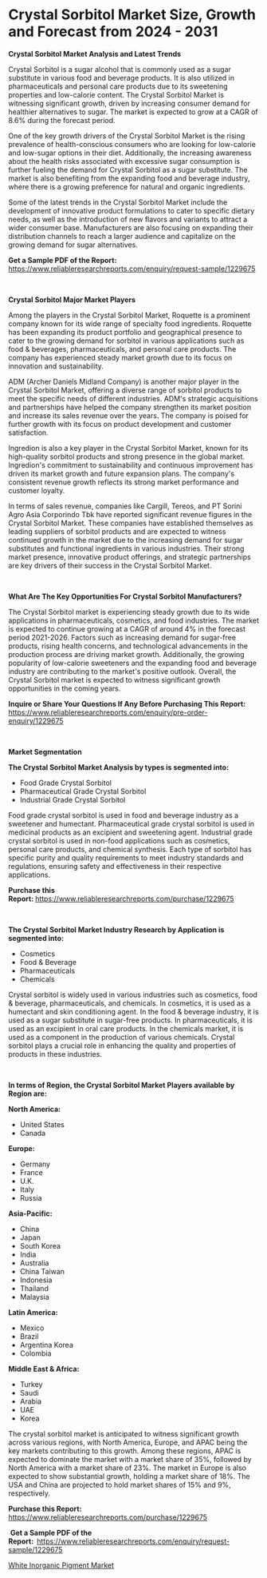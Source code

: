 <p><h1>Crystal Sorbitol Market Size, Growth and Forecast from 2024 - 2031</h1></p><p><strong>Crystal Sorbitol Market Analysis and Latest Trends</strong></p>
<p><p>Crystal Sorbitol is a sugar alcohol that is commonly used as a sugar substitute in various food and beverage products. It is also utilized in pharmaceuticals and personal care products due to its sweetening properties and low-calorie content. The Crystal Sorbitol Market is witnessing significant growth, driven by increasing consumer demand for healthier alternatives to sugar. The market is expected to grow at a CAGR of 8.6% during the forecast period.</p><p>One of the key growth drivers of the Crystal Sorbitol Market is the rising prevalence of health-conscious consumers who are looking for low-calorie and low-sugar options in their diet. Additionally, the increasing awareness about the health risks associated with excessive sugar consumption is further fueling the demand for Crystal Sorbitol as a sugar substitute. The market is also benefiting from the expanding food and beverage industry, where there is a growing preference for natural and organic ingredients.</p><p>Some of the latest trends in the Crystal Sorbitol Market include the development of innovative product formulations to cater to specific dietary needs, as well as the introduction of new flavors and variants to attract a wider consumer base. Manufacturers are also focusing on expanding their distribution channels to reach a larger audience and capitalize on the growing demand for sugar alternatives.</p></p>
<p><strong>Get a Sample PDF of the Report:&nbsp;</strong> <a href="https://www.reliableresearchreports.com/enquiry/request-sample/1229675">https://www.reliableresearchreports.com/enquiry/request-sample/1229675</a></p>
<p>&nbsp;</p>
<p><strong>Crystal Sorbitol Major Market Players</strong></p>
<p><p>Among the players in the Crystal Sorbitol Market, Roquette is a prominent company known for its wide range of specialty food ingredients. Roquette has been expanding its product portfolio and geographical presence to cater to the growing demand for sorbitol in various applications such as food & beverages, pharmaceuticals, and personal care products. The company has experienced steady market growth due to its focus on innovation and sustainability.</p><p>ADM (Archer Daniels Midland Company) is another major player in the Crystal Sorbitol Market, offering a diverse range of sorbitol products to meet the specific needs of different industries. ADM's strategic acquisitions and partnerships have helped the company strengthen its market position and increase its sales revenue over the years. The company is poised for further growth with its focus on product development and customer satisfaction.</p><p>Ingredion is also a key player in the Crystal Sorbitol Market, known for its high-quality sorbitol products and strong presence in the global market. Ingredion's commitment to sustainability and continuous improvement has driven its market growth and future expansion plans. The company's consistent revenue growth reflects its strong market performance and customer loyalty.</p><p>In terms of sales revenue, companies like Cargill, Tereos, and PT Sorini Agro Asia Corporindo Tbk have reported significant revenue figures in the Crystal Sorbitol Market. These companies have established themselves as leading suppliers of sorbitol products and are expected to witness continued growth in the market due to the increasing demand for sugar substitutes and functional ingredients in various industries. Their strong market presence, innovative product offerings, and strategic partnerships are key drivers of their success in the Crystal Sorbitol Market.</p></p>
<p>&nbsp;</p>
<p><strong>What Are The Key Opportunities For Crystal Sorbitol Manufacturers?</strong></p>
<p><p>The Crystal Sorbitol market is experiencing steady growth due to its wide applications in pharmaceuticals, cosmetics, and food industries. The market is expected to continue growing at a CAGR of around 4% in the forecast period 2021-2026. Factors such as increasing demand for sugar-free products, rising health concerns, and technological advancements in the production process are driving market growth. Additionally, the growing popularity of low-calorie sweeteners and the expanding food and beverage industry are contributing to the market's positive outlook. Overall, the Crystal Sorbitol market is expected to witness significant growth opportunities in the coming years.</p></p>
<p><strong>Inquire or Share Your Questions If Any Before Purchasing This Report:</strong> <a href="https://www.reliableresearchreports.com/enquiry/pre-order-enquiry/1229675">https://www.reliableresearchreports.com/enquiry/pre-order-enquiry/1229675</a></p>
<p>&nbsp;</p>
<p><strong>Market Segmentation</strong></p>
<p><strong>The Crystal Sorbitol Market Analysis by types is segmented into:</strong></p>
<p><ul><li>Food Grade Crystal Sorbitol</li><li>Pharmaceutical Grade Crystal Sorbitol</li><li>Industrial Grade Crystal Sorbitol</li></ul></p>
<p><p>Food grade crystal sorbitol is used in food and beverage industry as a sweetener and humectant. Pharmaceutical grade crystal sorbitol is used in medicinal products as an excipient and sweetening agent. Industrial grade crystal sorbitol is used in non-food applications such as cosmetics, personal care products, and chemical synthesis. Each type of sorbitol has specific purity and quality requirements to meet industry standards and regulations, ensuring safety and effectiveness in their respective applications.</p></p>
<p><strong>Purchase this Report:&nbsp;</strong><a href="https://www.reliableresearchreports.com/purchase/1229675">https://www.reliableresearchreports.com/purchase/1229675</a></p>
<p>&nbsp;</p>
<p><strong>The Crystal Sorbitol Market Industry Research by Application is segmented into:</strong></p>
<p><ul><li>Cosmetics</li><li>Food & Beverage</li><li>Pharmaceuticals</li><li>Chemicals</li></ul></p>
<p><p>Crystal sorbitol is widely used in various industries such as cosmetics, food & beverage, pharmaceuticals, and chemicals. In cosmetics, it is used as a humectant and skin conditioning agent. In the food & beverage industry, it is used as a sugar substitute in sugar-free products. In pharmaceuticals, it is used as an excipient in oral care products. In the chemicals market, it is used as a component in the production of various chemicals. Crystal sorbitol plays a crucial role in enhancing the quality and properties of products in these industries.</p></p>
<p>&nbsp;</p>
<p><strong>In terms of Region, the Crystal Sorbitol Market Players available by Region are:</strong></p>
<p>
    <p> <strong> North America: </strong>
        <ul>
            <li>United States</li>
            <li>Canada</li>
        </ul>
        </p> 
    <p> <strong> Europe: </strong>
        <ul>
            <li>Germany</li>
            <li>France</li>
            <li>U.K.</li>
            <li>Italy</li>
            <li>Russia</li>
        </ul>
        </p> 
    <p> <strong> Asia-Pacific: </strong>
        <ul>
            <li>China</li>
            <li>Japan</li>
            <li>South Korea</li>
            <li>India</li>
            <li>Australia</li>
            <li>China Taiwan</li>
            <li>Indonesia</li>
            <li>Thailand</li>
            <li>Malaysia</li>
        </ul>
        </p> 
    <p> <strong> Latin America: </strong>
        <ul>
            <li>Mexico</li>
            <li>Brazil</li>
            <li>Argentina Korea</li>
            <li>Colombia</li>
        </ul>
        </p> 
    <p> <strong> Middle East & Africa: </strong>
        <ul>
            <li>Turkey</li>
            <li>Saudi</li>
            <li>Arabia</li>
            <li>UAE</li>
            <li>Korea</li>
        </ul>
    </p>
    </p>
<p><p>The crystal sorbitol market is anticipated to witness significant growth across various regions, with North America, Europe, and APAC being the key markets contributing to this growth. Among these regions, APAC is expected to dominate the market with a market share of 35%, followed by North America with a market share of 23%. The market in Europe is also expected to show substantial growth, holding a market share of 18%. The USA and China are projected to hold market shares of 15% and 9%, respectively.</p></p>
<p><strong>Purchase this Report: </strong><a href="https://www.reliableresearchreports.com/purchase/1229675">https://www.reliableresearchreports.com/purchase/1229675</a></p>
<p>&nbsp;<strong>Get a Sample PDF of the Report:&nbsp;&nbsp;</strong><a href="https://www.reliableresearchreports.com/enquiry/request-sample/1229675">https://www.reliableresearchreports.com/enquiry/request-sample/1229675</a></p>
<p><strong></strong></p>
<p><p><a href="https://invited-way-688.notion.site/White-Inorganic-Pigment-Market-Research-Report-The-Key-To-Successful-Business-Strategy-Forecasted-f-600bc33cfe484fcb9d6858cc455844a1">White Inorganic Pigment Market</a></p></p>